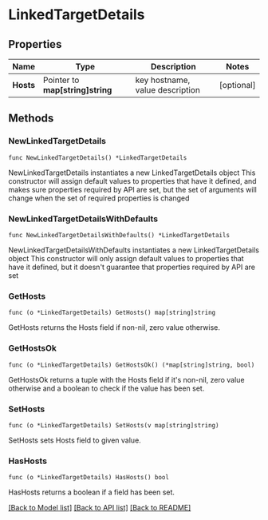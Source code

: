 # LinkedTargetDetails

## Properties

Name | Type | Description | Notes
------------ | ------------- | ------------- | -------------
**Hosts** | Pointer to **map[string]string** | key hostname, value description | [optional] 

## Methods

### NewLinkedTargetDetails

`func NewLinkedTargetDetails() *LinkedTargetDetails`

NewLinkedTargetDetails instantiates a new LinkedTargetDetails object
This constructor will assign default values to properties that have it defined,
and makes sure properties required by API are set, but the set of arguments
will change when the set of required properties is changed

### NewLinkedTargetDetailsWithDefaults

`func NewLinkedTargetDetailsWithDefaults() *LinkedTargetDetails`

NewLinkedTargetDetailsWithDefaults instantiates a new LinkedTargetDetails object
This constructor will only assign default values to properties that have it defined,
but it doesn't guarantee that properties required by API are set

### GetHosts

`func (o *LinkedTargetDetails) GetHosts() map[string]string`

GetHosts returns the Hosts field if non-nil, zero value otherwise.

### GetHostsOk

`func (o *LinkedTargetDetails) GetHostsOk() (*map[string]string, bool)`

GetHostsOk returns a tuple with the Hosts field if it's non-nil, zero value otherwise
and a boolean to check if the value has been set.

### SetHosts

`func (o *LinkedTargetDetails) SetHosts(v map[string]string)`

SetHosts sets Hosts field to given value.

### HasHosts

`func (o *LinkedTargetDetails) HasHosts() bool`

HasHosts returns a boolean if a field has been set.


[[Back to Model list]](../README.md#documentation-for-models) [[Back to API list]](../README.md#documentation-for-api-endpoints) [[Back to README]](../README.md)


